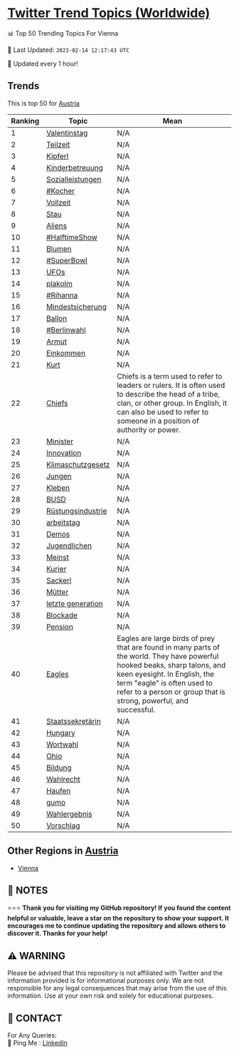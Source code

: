 [Twitter Trend Topics (Worldwide)](https://github.com/ErcinDedeoglu/Twitter-Trend-Topics)
==========


📊 Top 50 Trending Topics For Vienna

📆 Last Updated: `2023-02-14 12:17:43 UTC`

🔧 Updated every 1 hour!


## Trends

This is top 50 for [Austria](</Austria>)

| Ranking | Topic | Mean |
| ------- | ------------ | ------------ |
| 1 | [Valentinstag](http://twitter.com/search?q=Valentinstag) | N/A |
| 2 | [Teilzeit](http://twitter.com/search?q=Teilzeit) | N/A |
| 3 | [Kipferl](http://twitter.com/search?q=Kipferl) | N/A |
| 4 | [Kinderbetreuung](http://twitter.com/search?q=Kinderbetreuung) | N/A |
| 5 | [Sozialleistungen](http://twitter.com/search?q=Sozialleistungen) | N/A |
| 6 | [#Kocher](http://twitter.com/search?q=%23Kocher) | N/A |
| 7 | [Vollzeit](http://twitter.com/search?q=Vollzeit) | N/A |
| 8 | [Stau](http://twitter.com/search?q=Stau) | N/A |
| 9 | [Aliens](http://twitter.com/search?q=Aliens) | N/A |
| 10 | [#HalftimeShow](http://twitter.com/search?q=%23HalftimeShow) | N/A |
| 11 | [Blumen](http://twitter.com/search?q=Blumen) | N/A |
| 12 | [#SuperBowl](http://twitter.com/search?q=%23SuperBowl) | N/A |
| 13 | [UFOs](http://twitter.com/search?q=UFOs) | N/A |
| 14 | [plakolm](http://twitter.com/search?q=plakolm) | N/A |
| 15 | [#Rihanna](http://twitter.com/search?q=%23Rihanna) | N/A |
| 16 | [Mindestsicherung](http://twitter.com/search?q=Mindestsicherung) | N/A |
| 17 | [Ballon](http://twitter.com/search?q=Ballon) | N/A |
| 18 | [#Berlinwahl](http://twitter.com/search?q=%23Berlinwahl) | N/A |
| 19 | [Armut](http://twitter.com/search?q=Armut) | N/A |
| 20 | [Einkommen](http://twitter.com/search?q=Einkommen) | N/A |
| 21 | [Kurt](http://twitter.com/search?q=Kurt) | N/A |
| 22 | [Chiefs](http://twitter.com/search?q=Chiefs) | Chiefs is a term used to refer to leaders or rulers. It is often used to describe the head of a tribe, clan, or other group. In English, it can also be used to refer to someone in a position of authority or power. |
| 23 | [Minister](http://twitter.com/search?q=Minister) | N/A |
| 24 | [Innovation](http://twitter.com/search?q=Innovation) | N/A |
| 25 | [Klimaschutzgesetz](http://twitter.com/search?q=Klimaschutzgesetz) | N/A |
| 26 | [Jungen](http://twitter.com/search?q=Jungen) | N/A |
| 27 | [Kleben](http://twitter.com/search?q=Kleben) | N/A |
| 28 | [BUSD](http://twitter.com/search?q=BUSD) | N/A |
| 29 | [Rüstungsindustrie](http://twitter.com/search?q=R%c3%bcstungsindustrie) | N/A |
| 30 | [arbeitstag](http://twitter.com/search?q=arbeitstag) | N/A |
| 31 | [Demos](http://twitter.com/search?q=Demos) | N/A |
| 32 | [Jugendlichen](http://twitter.com/search?q=Jugendlichen) | N/A |
| 33 | [Meinst](http://twitter.com/search?q=Meinst) | N/A |
| 34 | [Kurier](http://twitter.com/search?q=Kurier) | N/A |
| 35 | [Sackerl](http://twitter.com/search?q=Sackerl) | N/A |
| 36 | [Mütter](http://twitter.com/search?q=M%c3%bctter) | N/A |
| 37 | [letzte generation](http://twitter.com/search?q=letzte+generation) | N/A |
| 38 | [Blockade](http://twitter.com/search?q=Blockade) | N/A |
| 39 | [Pension](http://twitter.com/search?q=Pension) | N/A |
| 40 | [Eagles](http://twitter.com/search?q=Eagles) | Eagles are large birds of prey that are found in many parts of the world. They have powerful hooked beaks, sharp talons, and keen eyesight. In English, the term "eagle" is often used to refer to a person or group that is strong, powerful, and successful. |
| 41 | [Staatssekretärin](http://twitter.com/search?q=Staatssekret%c3%a4rin) | N/A |
| 42 | [Hungary](http://twitter.com/search?q=Hungary) | N/A |
| 43 | [Wortwahl](http://twitter.com/search?q=Wortwahl) | N/A |
| 44 | [Ohio](http://twitter.com/search?q=Ohio) | N/A |
| 45 | [Bildung](http://twitter.com/search?q=Bildung) | N/A |
| 46 | [Wahlrecht](http://twitter.com/search?q=Wahlrecht) | N/A |
| 47 | [Haufen](http://twitter.com/search?q=Haufen) | N/A |
| 48 | [gumo](http://twitter.com/search?q=gumo) | N/A |
| 49 | [Wahlergebnis](http://twitter.com/search?q=Wahlergebnis) | N/A |
| 50 | [Vorschlag](http://twitter.com/search?q=Vorschlag) | N/A |



## Other Regions in [Austria](</Austria>)

* [Vienna](</Austria/Vienna.md>)



## 📝 NOTES

⭐⭐⭐ **Thank you for visiting my GitHub repository! If you found the content helpful or valuable, leave a star on the repository to show your support. It encourages me to continue updating the repository and allows others to discover it. Thanks for your help!**


## ⚠️ WARNING

Please be advised that this repository is not affiliated with Twitter and the information provided is for informational purposes only. We are not responsible for any legal consequences that may arise from the use of this information. Use at your own risk and solely for educational purposes.


## 📨 CONTACT

 For Any Queries:  
            🏓 Ping Me : [LinkedIn](https://www.linkedin.com/in/ercindedeoglu/)
